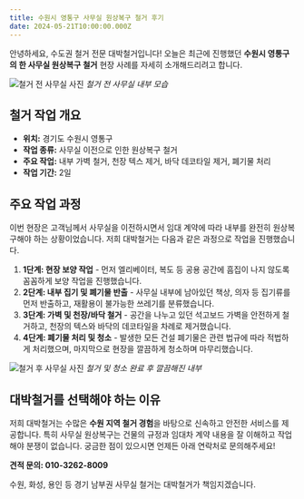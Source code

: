 ```yaml
---
title: 수원시 영통구 사무실 원상복구 철거 후기
date: 2024-05-21T10:00:00.000Z
---
```

안녕하세요, 수도권 철거 전문 대박철거입니다! 오늘은 최근에 진행했던 **수원시 영통구의 한 사무실 원상복구 철거** 현장 사례를 자세히 소개해드리려고 합니다.

![철거 전 사무실 사진](../images/before-image.jpg)
*철거 전 사무실 내부 모습*

## 철거 작업 개요
*   **위치:** 경기도 수원시 영통구
*   **작업 종류:** 사무실 이전으로 인한 원상복구 철거
*   **주요 작업:** 내부 가벽 철거, 천장 텍스 제거, 바닥 데코타일 제거, 폐기물 처리
*   **작업 기간:** 2일

## 주요 작업 과정
이번 현장은 고객님께서 사무실을 이전하시면서 임대 계약에 따라 내부를 완전히 원상복구해야 하는 상황이었습니다. 저희 대박철거는 다음과 같은 과정으로 작업을 진행했습니다.

1.  **1단계: 현장 보양 작업** - 먼저 엘리베이터, 복도 등 공용 공간에 흠집이 나지 않도록 꼼꼼하게 보양 작업을 진행했습니다.
2.  **2단계: 내부 집기 및 폐기물 반출** - 사무실 내부에 남아있던 책상, 의자 등 집기류를 먼저 반출하고, 재활용이 불가능한 쓰레기를 분류했습니다.
3.  **3단계: 가벽 및 천장/바닥 철거** - 공간을 나누고 있던 석고보드 가벽을 안전하게 철거하고, 천장의 텍스와 바닥의 데코타일을 차례로 제거했습니다.
4.  **4단계: 폐기물 처리 및 청소** - 발생한 모든 건설 폐기물은 관련 법규에 따라 적법하게 처리했으며, 마지막으로 현장을 깔끔하게 청소하며 마무리했습니다.

![철거 후 사무실 사진](../images/after-image.jpg)
*철거 및 청소 완료 후 깔끔해진 내부*

## 대박철거를 선택해야 하는 이유
저희 대박철거는 수많은 **수원 지역 철거 경험**을 바탕으로 신속하고 안전한 서비스를 제공합니다. 특히 사무실 원상복구는 건물의 규정과 임대차 계약 내용을 잘 이해하고 작업해야 분쟁이 없습니다. 궁금한 점이 있으시면 언제든 아래 연락처로 문의해주세요!
                        
<div class="contact-info-in-post">
    <p><strong>견적 문의: 010-3262-8009</strong></p>
    <p>수원, 화성, 용인 등 경기 남부권 사무실 철거는 대박철거가 책임지겠습니다.</p>
</div> 